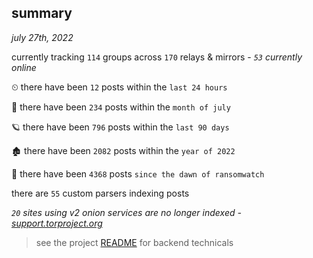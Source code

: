 
## summary
_july 27th, 2022_

currently tracking `114` groups across `170` relays & mirrors - _`53` currently online_

⏲ there have been `12` posts within the `last 24 hours`

🦈 there have been `234` posts within the `month of july`

🪐 there have been `796` posts within the `last 90 days`

🏚 there have been `2082` posts within the `year of 2022`

🦕 there have been `4368` posts `since the dawn of ransomwatch`

there are `55` custom parsers indexing posts

_`20` sites using v2 onion services are no longer indexed - [support.torproject.org](https://support.torproject.org/onionservices/v2-deprecation/)_

> see the project [README](https://github.com/joshhighet/ransomwatch#ransomwatch--) for backend technicals
